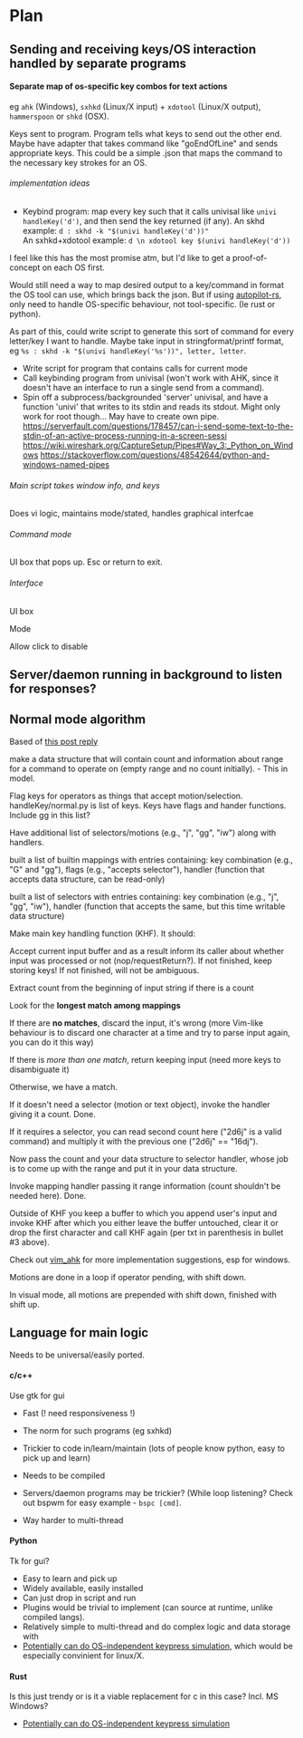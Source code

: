 # Plan

## Sending and receiving keys/OS interaction handled by separate programs

#### Separate map of os-specific key combos for text actions

eg `ahk` (Windows), `sxhkd` (Linux/X input) + `xdotool` (Linux/X output), `hammerspoon` or `shkd` (OSX).

Keys sent to program. Program tells what keys to send out the other end. Maybe have adapter that takes command like "goEndOfLine" and sends appropriate keys. This could be a simple .json that maps the command to the necessary key strokes for an OS.

###### implementation ideas

* Keybind program: map every key such that it calls univisal like `univi handleKey('d')`, and then send the key returned (if any).
An skhd example: `d : skhd -k "$(univi handleKey('d'))"`  
An sxhkd+xdotool example: `d \n xdotool key $(univi handleKey('d'))`

I feel like this has the most promise atm, but I'd like to get a proof-of-concept on each OS first.

Would still need a way to map desired output to a key/command in format the OS tool can use, which brings back the json.
But if using [autopilot-rs](https://github.com/autopilot-rs/autopilot-rs), only need to handle OS-specific behaviour, not tool-specific. (Ie rust or python).

As part of this, could write script to generate this sort of command for every letter/key I want to handle. Maybe take input in stringformat/printf format, eg `%s : skhd -k "$(univi handleKey('%s'))", letter, letter`.

* Write script for program that contains calls for current mode
* Call keybinding program from univisal (won't work with AHK, since it doesn't have an interface to run a single send from a command).
* Spin off a subprocess/backgrounded 'server' univisal, and have a function 'univi' that writes to its stdin and reads its stdout. Might only work for root though... May have to create own pipe.
https://serverfault.com/questions/178457/can-i-send-some-text-to-the-stdin-of-an-active-process-running-in-a-screen-sessi 
https://wiki.wireshark.org/CaptureSetup/Pipes#Way_3:_Python_on_Windows
https://stackoverflow.com/questions/48542644/python-and-windows-named-pipes

###### Main script takes window info, and keys

Does vi logic, maintains mode/stated, handles graphical interfcae

###### Command mode

UI box that pops up. Esc or return to exit.


###### Interface

UI box

Mode

Allow click to disable

## Server/daemon running in background to listen for responses?

## Normal mode algorithm

Based of [this post reply](https://www.reddit.com/r/vim/comments/el2rcl/describe_the_basic_normal_mode_algorithm/fdgo9ad)

make a data structure that will contain count and information about range for a command to operate on (empty range and no count initially). - This in model.

Flag keys for operators as things that accept motion/selection.
handleKey/normal.py is list of keys. Keys have flags and hander functions.
Include gg in this list?

Have additional list of selectors/motions (e.g., "j", "gg", "iw") along with handlers.

built a list of builtin mappings with entries containing: key combination (e.g., "G" and "gg"), flags (e.g., "accepts selector"), handler (function that accepts data structure, can be read-only)

built a list of selectors with entries containing: key combination (e.g., "j", "gg", "iw"), handler (function that accepts the same, but this time writable data structure)

Make main key handling function (KHF). It should:

Accept current input buffer and as a result inform its caller about whether input was processed or not (nop/requestReturn?). If not finished, keep storing keys! If not finished, will not be ambiguous.

Extract count from the beginning of input string if there is a count

Look for the **longest match among mappings**

If there are **no matches**, discard the input, it's wrong (more Vim-like behaviour is to discard one character at a time and try to parse input again, you can do it this way)

If there is *more than one match*, return keeping input (need more keys to disambiguate it)

Otherwise, we have a match.

If it doesn't need a selector (motion or text object), invoke the handler giving it a count. Done.

If it requires a selector, you can read second count here ("2d6j" is a valid command) and multiply it with the previous one ("2d6j" == "16dj").

Now pass the count and your data structure to selector handler, whose job is to come up with the range and put it in your data structure.

Invoke mapping handler passing it range information (count shouldn't be needed here). Done.

Outside of KHF you keep a buffer to which you append user's input and invoke KHF after which you either leave the buffer untouched, clear it or drop the first character and call KHF again (per txt in parenthesis in bullet #3 above).

Check out [vim_ahk](https://github.com/rcmdnk/vim_ahk/blob/master/vim.ahk) for more implementation suggestions, esp for windows.

Motions are done in a loop if operator pending, with shift down.

In visual mode, all motions are prepended with shift down, finished with shift up.

## Language for main logic 

Needs to be universal/easily ported.

#### c/c++

Use gtk for gui

* Fast (! need responsiveness !)
* The norm for such programs (eg sxhkd)

* Trickier to code in/learn/maintain (lots of people know python, easy to pick up and learn)
* Needs to be compiled
* Servers/daemon programs may be trickier? (While loop listening? Check out bspwm for easy example - `bspc [cmd]`.
* Way harder to multi-thread

#### Python

Tk for gui?

* Easy to learn and pick up
* Widely available, easily installed
* Can just drop in script and run
* Plugins would be trivial to implement (can source at runtime, unlike compiled langs).
* Relatively simple to multi-thread and do complex logic and data storage with
* [Potentially can do OS-independent keypress simulation](https://rosettacode.org/wiki/Simulate_input/Keyboard#Python), which would be especially convinient for linux/X.

#### Rust

Is this just trendy or is it a viable replacement for c in this case? Incl. MS Windows?

* [Potentially can do OS-independent keypress simulation](https://rosettacode.org/wiki/Simulate_input/Keyboard#Rust)

